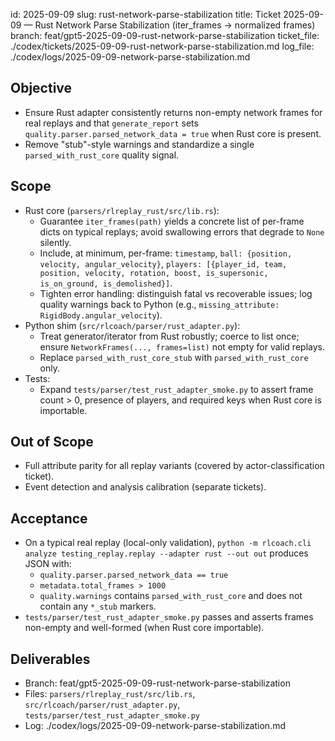 id: 2025-09-09
slug: rust-network-parse-stabilization
title: Ticket 2025-09-09 — Rust Network Parse Stabilization (iter_frames → normalized frames)
branch: feat/gpt5-2025-09-09-rust-network-parse-stabilization
ticket_file: ./codex/tickets/2025-09-09-rust-network-parse-stabilization.md
log_file: ./codex/logs/2025-09-09-network-parse-stabilization.md

## Objective
- Ensure Rust adapter consistently returns non-empty network frames for real replays and that `generate_report` sets `quality.parser.parsed_network_data = true` when Rust core is present.
- Remove "stub"-style warnings and standardize a single `parsed_with_rust_core` quality signal.

## Scope
- Rust core (`parsers/rlreplay_rust/src/lib.rs`):
  - Guarantee `iter_frames(path)` yields a concrete list of per-frame dicts on typical replays; avoid swallowing errors that degrade to `None` silently.
  - Include, at minimum, per-frame: `timestamp`, `ball: {position, velocity, angular_velocity}`, `players: [{player_id, team, position, velocity, rotation, boost, is_supersonic, is_on_ground, is_demolished}]`.
  - Tighten error handling: distinguish fatal vs recoverable issues; log quality warnings back to Python (e.g., `missing_attribute: RigidBody.angular_velocity`).
- Python shim (`src/rlcoach/parser/rust_adapter.py`):
  - Treat generator/iterator from Rust robustly; coerce to list once; ensure `NetworkFrames(..., frames=list)` not empty for valid replays.
  - Replace `parsed_with_rust_core_stub` with `parsed_with_rust_core` only.
- Tests:
  - Expand `tests/parser/test_rust_adapter_smoke.py` to assert frame count > 0, presence of players, and required keys when Rust core is importable.

## Out of Scope
- Full attribute parity for all replay variants (covered by actor-classification ticket).
- Event detection and analysis calibration (separate tickets).

## Acceptance
- On a typical real replay (local-only validation), `python -m rlcoach.cli analyze testing_replay.replay --adapter rust --out out` produces JSON with:
  - `quality.parser.parsed_network_data == true`
  - `metadata.total_frames > 1000`
  - `quality.warnings` contains `parsed_with_rust_core` and does not contain any `*_stub` markers.
- `tests/parser/test_rust_adapter_smoke.py` passes and asserts frames non-empty and well-formed (when Rust core importable).

## Deliverables
- Branch: feat/gpt5-2025-09-09-rust-network-parse-stabilization
- Files: `parsers/rlreplay_rust/src/lib.rs`, `src/rlcoach/parser/rust_adapter.py`, `tests/parser/test_rust_adapter_smoke.py`
- Log: ./codex/logs/2025-09-09-network-parse-stabilization.md

